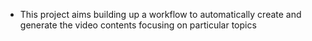 * This project aims building up a workflow to automatically create and generate the video contents focusing on particular topics
